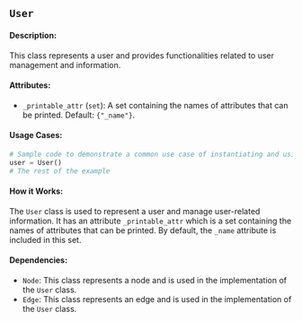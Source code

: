 ## `User`

#### Description:
This class represents a user and provides functionalities related to user management and information.

#### Attributes:
- `_printable_attr` (`set`): A set containing the names of attributes that can be printed. Default: `{"_name"}`.

#### Usage Cases:

```python
# Sample code to demonstrate a common use case of instantiating and using the class
user = User()
# The rest of the example
```

#### How it Works:

The `User` class is used to represent a user and manage user-related information. It has an attribute `_printable_attr` which is a set containing the names of attributes that can be printed. By default, the `_name` attribute is included in this set.

#### Dependencies:
- `Node`: This class represents a node and is used in the implementation of the `User` class.
- `Edge`: This class represents an edge and is used in the implementation of the `User` class.
